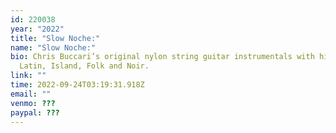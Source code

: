 ```yaml
---
id: 220038
year: "2022"
title: "Slow Noche:"
name: "Slow Noche:"
bio: Chris Buccari’s original nylon string guitar instrumentals with hints of
  Latin, Island, Folk and Noir.
link: ""
time: 2022-09-24T03:19:31.918Z
email: ""
venmo: ???
paypal: ???
---
```

